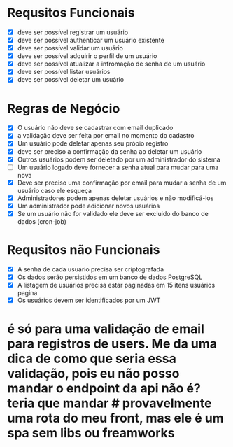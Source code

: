 # Requsitos Funcionais

- [x] deve ser possível registrar um usuário
- [x] deve ser possível authenticar um usuário existente
- [x] deve ser possível validar um usuário 
- [x] deve ser possível adquirir o perfil de um usuário
- [x] deve ser possível atualizar a infromação de senha de um usuário 
- [x] deve ser possível listar usuários
- [x] deve ser possível deletar um usuário

# Regras de Negócio

- [x] O usuário não deve se cadastrar com email duplicado
- [x] a validação deve ser feita por email no momento do cadastro
- [x] Um usuário pode deletar apenas seu própio registro
- [x] deve ser preciso a confirmação da senha ao deletar um usuário
- [x] Outros usuários podem ser deletado por um administrador do sistema
- [ ] Um usuário logado deve fornecer a senha atual para mudar para uma nova
- [x] Deve ser preciso uma confirmação por email para mudar a senha de um usuário caso ele esqueça
- [x] Administradores podem apenas deletar usuários e não modificá-los
- [x] Um administrador pode adicionar novos usuários
- [x] Se um usuário não for validado ele deve ser excluido do banco de dados (cron-job)
# Requsitos não Funcionais

- [x] A senha de cada usuário precisa ser criptografada
- [x] Os dados serão persistidos em um banco de dados PostgreSQL
- [x] A listagem de usuários precisa estar paginadas em 15 itens usuários pagina
- [x] Os usuários devem ser identificados por um JWT

# é só para uma validação de email para registros de users. Me da uma dica de como que seria essa validação, pois eu não posso mandar o endpoint da api não é? teria que mandar # provavelmente uma rota do meu front, mas ele é um spa sem libs ou freamworks
 